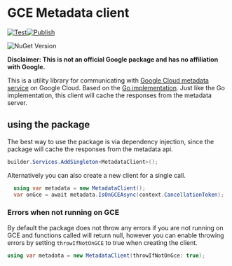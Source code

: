 # GCE Metadata client

[![Test](https://github.com/Q42/Q42.Google.Cloud.Compute.Metadata.V1/actions/workflows/verify-pr.yml/badge.svg)](https://github.com/Q42/Q42.Google.Cloud.Compute.Metadata.V1/actions/workflows/verify-pr.yml)[![Publish](https://github.com/Q42/Q42.Google.Cloud.Compute.Metadata.V1/actions/workflows/publish-nuget.yml/badge.svg)](https://github.com/Q42/Q42.Google.Cloud.Compute.Metadata.V1/actions/workflows/publish-nuget.yml)

![NuGet Version](https://img.shields.io/nuget/v/Q42.Google.Cloud.Compute.Metadata.V1)

**Disclaimer: This is not an official Google package and has no affiliation with Google.**

This is a utility library for communicating with [Google Cloud metadata service](https://cloud.google.com/compute/docs/metadata/predefined-metadata-keys) on Google Cloud. Based on the [Go implementation](https://pkg.go.dev/cloud.google.com/go/compute/metadata#section-readme). Just like the Go implementation, this client will cache the responses from the metadata server.

## using the package

The best way to use the package is via dependency injection, since the package will cache the responses from the metadata api.

```csharp
builder.Services.AddSingleton<MetadataClient>();  
```

Alternatively you can also create a new client for a single call.

```csharp
  using var metadata = new MetadataClient();
  var onGce = await metadata.IsOnGCEAsync(context.CancellationToken);
```

### Errors when not running on GCE

By default the package does not throw any errors if you are not running on GCE and functions called will return null, however you can enable throwing errors by setting `throwIfNotOnGCE` to true when creating the client.

```csharp
using var metadata = new MetadataClient(throwIfNotOnGce: true);
```
